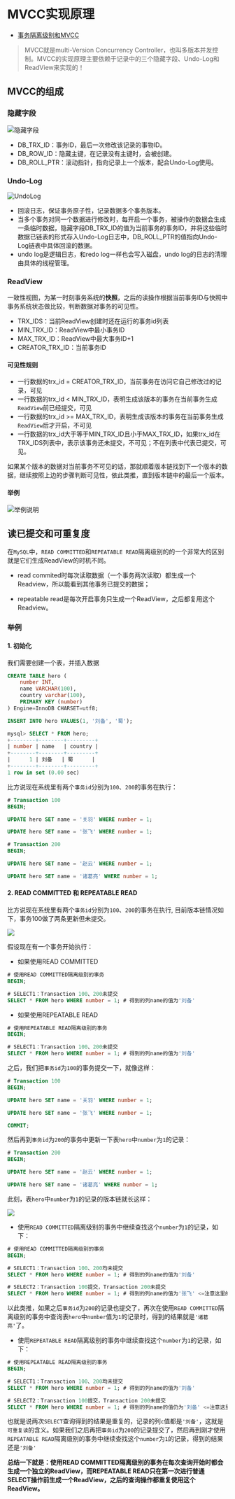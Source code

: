 # MVCC实现原理

- [事务隔离级别和MVCC](https://juejin.cn/book/6844733769996304392/section/6844733770071801870)

> MVCC就是multi-Version Concurrency Controller，也叫多版本并发控制。MVCC的实现原理主要依赖于记录中的三个隐藏字段、Undo-Log和ReadView来实现的！

## MVCC的组成

### 隐藏字段

![隐藏字段](https://cdn.jsdelivr.net/gh/mouweng/FigureBed/img/202204041342101.jpg)

- DB_TRX_ID：事务ID，最后一次修改该记录的事物ID。
- DB_ROW_ID：隐藏主键，在记录没有主键时，会被创建。
- DB_ROLL_PTR：滚动指针，指向记录上一个版本，配合Undo-Log使用。

### Undo-Log

![UndoLog](https://cdn.jsdelivr.net/gh/mouweng/FigureBed/img/202204041342582.jpg)

- 回滚日志，保证事务原子性，记录数据多个事务版本。
- 当多个事务对同一个数据进行修改时，每开启一个事务，被操作的数据会生成一条临时数据，隐藏字段DB_TRX_ID的值为当前事务的事务ID，并将这些临时数据已链表的形式存入Undo-Log日志中，DB_ROLL_PTR的值指向Undo-Log链表中具体回滚的数据。
- undo log是逻辑日志，和redo log一样也会写入磁盘，undo log的日志的清理由具体的线程管理。

### ReadView

一致性视图，为某一时刻事务系统的**快照**，之后的读操作根据当前事务ID与快照中事务系统状态做比较，判断数据对事务的可见性。

- TRX_IDS：当前ReadView创建时还在运行的事务id列表
- MIN_TRX_ID：ReadView中最小事务ID
- MAX_TRX_ID：ReadView中最大事务ID+1
- CREATOR_TRX_ID：当前事务ID

#### 可见性规则

- 一行数据的trx_id = CREATOR_TRX_ID，当前事务在访问它自己修改过的记录，可见
- 一行数据的trx_id < MIN_TRX_ID，表明生成该版本的事务在当前事务生成`ReadView`前已经提交，可见
- 一行数据的trx_id >= MAX_TRX_ID，表明生成该版本的事务在当前事务生成`ReadView`后才开启，不可见
- 一行数据的trx_id大于等于MIN_TRX_ID且小于MAX_TRX_ID，如果trx_id在TRX_IDS列表中，表示该事务还未提交，不可见；不在列表中代表已提交，可见。

如果某个版本的数据对当前事务不可见的话，那就顺着版本链找到下一个版本的数据，继续按照上边的步骤判断可见性，依此类推，直到版本链中的最后一个版本。

#### 举例

![举例说明](https://cdn.jsdelivr.net/gh/mouweng/FigureBed/img/202204041450581.jpg)

## 读已提交和可重复度

在`MySQL`中，`READ COMMITTED`和`REPEATABLE READ`隔离级别的的一个非常大的区别就是它们生成ReadView的时机不同。

- read commited时每次读取数据（一个事务两次读取）都生成一个Readview，所以能看到其他事务已提交的数据；

- repeatable read是每次开启事务只生成一个ReadView，之后都复用这个Readview。

### 举例

#### 1. 初始化

我们需要创建一个表，并插入数据

 ```sql
 CREATE TABLE hero (
     number INT,
     name VARCHAR(100),
     country varchar(100),
     PRIMARY KEY (number)
 ) Engine=InnoDB CHARSET=utf8;
 
 INSERT INTO hero VALUES(1, '刘备', '蜀');
 
 mysql> SELECT * FROM hero;
 +--------+--------+---------+
 | number | name   | country |
 +--------+--------+---------+
 |      1 | 刘备   | 蜀      |
 +--------+--------+---------+
 1 row in set (0.00 sec)
 ```

比方说现在系统里有两个`事务id`分别为`100`、`200`的事务在执行：

```sql
# Transaction 100
BEGIN;

UPDATE hero SET name = '关羽' WHERE number = 1;

UPDATE hero SET name = '张飞' WHERE number = 1;
```

```sql
# Transaction 200
BEGIN;

UPDATE hero SET name = '赵云' WHERE number = 1;

UPDATE hero SET name = '诸葛亮' WHERE number = 1;
```

#### 2. READ COMMITTED 和 REPEATABLE READ

比方说现在系统里有两个`事务id`分别为`100`、`200`的事务在执行, 目前版本链情况如下，事务100做了两条更新但未提交。

![](https://cdn.jsdelivr.net/gh/mouweng/FigureBed/img/202204041607139.jpg)

假设现在有一个事务开始执行：

- 如果使用READ COMMITTED

```sql
# 使用READ COMMITTED隔离级别的事务
BEGIN;

# SELECT1：Transaction 100、200未提交
SELECT * FROM hero WHERE number = 1; # 得到的列name的值为'刘备'
```

- 如果使用REPEATABLE READ

```sql
# 使用REPEATABLE READ隔离级别的事务
BEGIN;

# SELECT1：Transaction 100、200未提交
SELECT * FROM hero WHERE number = 1; # 得到的列name的值为'刘备'
```

之后，我们把`事务id`为`100`的事务提交一下，就像这样：

```sql
# Transaction 100
BEGIN;

UPDATE hero SET name = '关羽' WHERE number = 1;

UPDATE hero SET name = '张飞' WHERE number = 1;

COMMIT;
```

然后再到`事务id`为`200`的事务中更新一下表`hero`中`number`为`1`的记录：

```sql
# Transaction 200
BEGIN;

UPDATE hero SET name = '赵云' WHERE number = 1;

UPDATE hero SET name = '诸葛亮' WHERE number = 1;
```

此刻，表`hero`中`number`为`1`的记录的版本链就长这样：

![](https://cdn.jsdelivr.net/gh/mouweng/FigureBed/img/202204041605481.jpg)

- 使用`READ COMMITTED`隔离级别的事务中继续查找这个`number`为`1`的记录，如下：

```sql
# 使用READ COMMITTED隔离级别的事务
BEGIN;

# SELECT1：Transaction 100、200均未提交
SELECT * FROM hero WHERE number = 1; # 得到的列name的值为'刘备'

# SELECT2：Transaction 100提交，Transaction 200未提交
SELECT * FROM hero WHERE number = 1; # 得到的列name的值为'张飞' <=注意这里的区别
```

以此类推，如果之后`事务id`为`200`的记录也提交了，再次在使用`READ COMMITTED`隔离级别的事务中查询表`hero`中`number`值为`1`的记录时，得到的结果就是`'诸葛亮'`了。

- 使用`REPEATABLE READ`隔离级别的事务中继续查找这个`number`为`1`的记录，如下：

```sql
# 使用REPEATABLE READ隔离级别的事务
BEGIN;

# SELECT1：Transaction 100、200均未提交
SELECT * FROM hero WHERE number = 1; # 得到的列name的值为'刘备'

# SELECT2：Transaction 100提交，Transaction 200未提交
SELECT * FROM hero WHERE number = 1; # 得到的列name的值仍为'刘备' <=注意这里的区别
```

也就是说两次`SELECT`查询得到的结果是重复的，记录的列`c`值都是`'刘备'`，这就是`可重复读`的含义。如果我们之后再把`事务id`为`200`的记录提交了，然后再到刚才使用`REPEATABLE READ`隔离级别的事务中继续查找这个`number`为`1`的记录，得到的结果还是`'刘备'`



**总结一下就是：使用READ COMMITTED隔离级别的事务在每次查询开始时都会生成一个独立的ReadView，而REPEATABLE READ只在第一次进行普通SELECT操作前生成一个ReadView，之后的查询操作都重复使用这个ReadView。**


